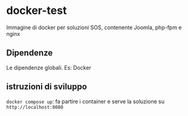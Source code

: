 # docker-test
Immagine di docker per soluzioni SOS, contenente Joomla, php-fpm e nginx

## Dipendenze
Le dipendenze globali. Es:
Docker

## istruzioni di sviluppo
`docker compose up`: fa partire i container e serve la soluzione su `http://localhost:8080`